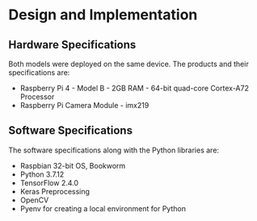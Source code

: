 # Design and Implementation
## Hardware Specifications
Both models were deployed on the same device. The products and their specifications are:

- Raspberry Pi 4 - Model B - 2GB RAM - 64-bit quad-core Cortex-A72 Processor
- Raspberry Pi Camera Module - imx219

## Software Specifications
The software specifications along with the Python libraries are:

- Raspbian 32-bit OS, Bookworm
- Python 3.7.12
- TensorFlow 2.4.0
- Keras Preprocessing
- OpenCV
- Pyenv for creating a local environment for Python
